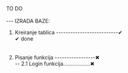 TO DO                                                               <br/>
                                                                    <br/>
--- IZRADA BAZE:                                                  <br/>
1. Kreiranje tablica --------------------------✔              <br/>
✔ done                                                            <br/>
                                                                    <br/>
                                                                    <br/>
2. Pisanje funkcija -----------------✖              <br/>
-- 2.1 Login funkcija..................✖                    <br/>
